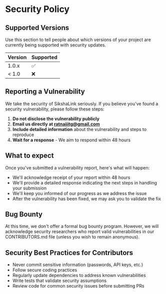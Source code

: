 # Security Policy

## Supported Versions

Use this section to tell people about which versions of your project are currently being supported with security updates.

| Version | Supported          |
| ------- | ------------------ |
| 1.0.x   | :white_check_mark: |
| < 1.0   | :x:                |

## Reporting a Vulnerability

We take the security of SikshaLink seriously. If you believe you've found a security vulnerability, please follow these steps:

1. **Do not disclose the vulnerability publicly**
2. **Email us directly at [ratnaiiitg@gmail.com](mailto:ratnaiiitg@gmail.com)**
3. **Include detailed information** about the vulnerability and steps to reproduce
4. **Wait for a response** - We aim to respond within 48 hours

## What to expect

Once you've submitted a vulnerability report, here's what will happen:

- We'll acknowledge receipt of your report within 48 hours
- We'll provide a detailed response indicating the next steps in handling your submission
- We'll keep you informed of our progress as we address the issue
- After the vulnerability has been fixed, we may ask you to validate the fix

## Bug Bounty

At this time, we don't offer a formal bug bounty program. However, we will acknowledge security researchers who report valid vulnerabilities in our CONTRIBUTORS.md file (unless you wish to remain anonymous).

## Security Best Practices for Contributors

- Never commit sensitive information (passwords, API keys, etc.)
- Follow secure coding practices
- Regularly update dependencies to address known vulnerabilities
- Write tests that validate security assumptions
- Review code for common security issues before submitting PRs
